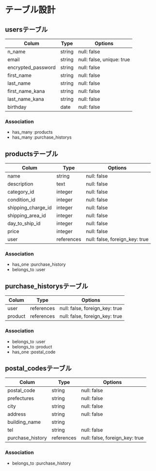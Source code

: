 # テーブル設計

## usersテーブル

| Colum                  | Type   | Options                   |
| ---------------------- | ------ | ------------------------- |
| n_name                 | string | null: false               |
| email                  | string | null: false, unique: true |
| encrypted_password     | string | null: false               |
| first_name             | string | null: false               |
| last_name              | string | null: false               |
| first_name_kana        | string | null: false               |
| last_name_kana         | string | null: false               |
| birthday               | date   | null: false               |

### Association

- has_many :products
- has_many :purchase_historys

## productsテーブル

| Colum              | Type       | Options                        |
| ------------------ | ---------- | ------------------------------ |
| name               | string     | null: false                    |
| description        | text       | null: false                    |
| category_id        | integer    | null: false                    |
| condition_id       | integer    | null: false                    |
| shipping_charge_id | integer    | null: false                    |
| shipping_area_id   | integer    | null: false                    |
| day_to_ship_id     | integer    | null: false                    |
| price              | integer    | null: false                    |
| user               | references | null: false, foreign_key: true |

### Association

- has_one :purchase_history
- belongs_to :user

## purchase_historysテーブル

| Colum   | Type       | Options                        |
| ------- | ---------- | ------------------------------ |
| user    | references | null: false, foreign_key: true |
| product | references | null: false, foreign_key: true |

### Association

- belongs_to :user
- belongs_to :product
- has_one :postal_code

## postal_codesテーブル

| Colum            | Type       | Options                        |
| ---------------- | ---------- | ------------------------------ |
| postal_code      | string     | null: false                    |
| prefectures      | string     | null: false                    |
| city             | string     | null: false                    |
| address          | string     | null: false                    |
| building_name    | string     |                                |
| tel              | string     | null: false                    |
| purchase_history | references | null: false, foreign_key: true |

### Association

- belongs_to :purchase_history